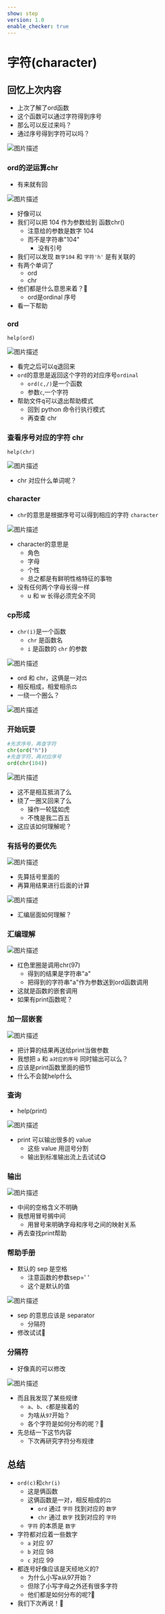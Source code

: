 ```yaml
---
show: step
version: 1.0
enable_checker: true
---
```


# 字符(character)

## 回忆上次内容

- 上次了解了ord函数
- 这个函数可以通过字符得到序号
- 那么可以反过来吗？
- 通过序号得到字符可以吗？

![图片描述](https://doc.shiyanlou.com/courses/uid1190679-20220923-1663940957383)

### ord的逆运算chr

- 有来就有回

![图片描述](https://doc.shiyanlou.com/courses/uid1190679-20210220-1613789213658)

- 好像可以
- 我们可以把 104 作为参数给到 函数chr()
  - 注意给的参数是数字 104
  - 而不是字符串"104"
	- 没有引号
- 我们可以发现 `数字104` 和 `字符'h'` 是有关联的
- 有两个单词了 
	- ord 
	- chr
- 他们都是什么意思来着？🤔
	- ord是ordinal 序号
- 看一下帮助

### ord

```
help(ord)
```



![图片描述](https://doc.shiyanlou.com/courses/uid1190679-20210220-1613789347628)

- 看完之后可以<kbd>q</kbd>退回来
- `ord`的意思是返回这个字符的对应序号`ordinal`
	- `ord(c,/)`是一个函数
	- 参数`c`,一个字符
- 帮助文件<kbd>q</kbd>可以退出帮助模式
	- 回到 python 命令行执行模式
	- 再查查 chr


### 查看序号对应的字符 chr

```
help(chr)
```

![图片描述](https://doc.shiyanlou.com/courses/uid1190679-20210220-1613789439011)

- chr 对应什么单词呢？

### character

- `chr`的意思是根据序号可以得到相应的字符 `character`

![图片描述](https://doc.shiyanlou.com/courses/uid1190679-20220303-1646291851811)

- character的意思是
	- 角色
	- 字母
	- 个性
	- 总之都是有鲜明性格特征的事物
- 没有任何两个字母长得一样
	- u 和 w 长得必须完全不同 

### cp形成

- `chr(i)`是一个函数
  - `chr` 是函数名
  - `i` 是函数的 `chr` 的参数

![图片描述](https://doc.shiyanlou.com/courses/uid1190679-20220923-1663941417517)

- ord 和 chr，这俩是一对⚖️
- 相反相成，相爱相杀⚖️
- 一绕一个圈么？

![图片描述](https://doc.shiyanlou.com/courses/uid1190679-20220923-1663941547024)

### 开始玩耍

```python
#先求序号，再查字符
chr(ord("h"))
#先查字符，再对应序号
ord(chr(104))
```

![图片描述](https://doc.shiyanlou.com/courses/uid1190679-20210220-1613789988773)

- 这不是相互抵消了么
- 绕了一圈又回来了么
  - 操作一轮猛如虎
  - 不愧是我二百五
- 这应该如何理解呢？

### 有括号的要优先

![图片描述](https://doc.shiyanlou.com/courses/uid1190679-20220917-1663388546865)

- 先算括号里面的
- 再算用结果进行后面的计算

![图片描述](https://doc.shiyanlou.com/courses/uid1190679-20220917-1663388582397)

- 汇编层面如何理解？

### 汇编理解

![图片描述](https://doc.shiyanlou.com/courses/uid1190679-20220923-1663941745366)

- 红色里圈是调用chr(97)
	- 得到的结果是字符串"a"
	- 把得到的字符串"a"作为参数送到ord函数调用
- 这就是函数的嵌套调用
- 如果有print函数呢？

### 加一层嵌套

![图片描述](https://doc.shiyanlou.com/courses/uid1190679-20220923-1663941990055)


- 把计算的结果再送给print当做参数
- 我想把 `a` 和 `a对应的序号` 同时输出可以么？
- 应该是print函数里面的细节
- 什么不会就help什么

### 查询

- help(print)

![图片描述](https://doc.shiyanlou.com/courses/uid1190679-20220923-1663942144490)

- print 可以输出很多的 value
	- 这些 value 用逗号分割
	- 输出到标准输出流上去试试😋

### 输出

![图片描述](https://doc.shiyanlou.com/courses/uid1190679-20210914-1631574879110)

- 中间的空格含义不明确
- 我想用冒号搁中间
	- 用冒号来明确字母和序号之间的映射关系
- 再去查找print帮助

### 帮助手册
- 默认的 sep 是空格
	- 注意函数的参数sep=' '
	- 这个是默认的值

![图片描述](https://doc.shiyanlou.com/courses/uid1190679-20220923-1663942223116)

- sep 的意思应该是 separator
	- 分隔符
- 修改试试🤪

### 分隔符

- 好像真的可以修改

![图片描述](https://doc.shiyanlou.com/courses/uid1190679-20210914-1631574995787)


- 而且我发现了某些规律
  - `a`、`b`、`c`都是挨着的
  - 为啥从`97`开始？
  - 各个字符是如何分布的呢？🤔
- 先总结一下这节内容
	- 下次再研究字符分布规律

## 总结

- `ord(c)`和`chr(i)`
  - 这是俩函数
  - 这俩函数是一对，相反相成的⚖️
    - `ord` 通过 `字符` 找到对应的 `数字`
    - `chr` 通过 `数字` 找到对应的 `字符`
  - `字符` 的本质是 `数字`
- 字符都对应着一些数字
  - `a` 对应 97
  - `b` 对应 98
  - `c` 对应 99
- 都连号好像应该是天经地义的?
	- 为什么小写a从97开始？
	- 但除了小写字母之外还有很多字符
	- 他们都是如何分布的呢?🤔
- 我们下次再说！👋
